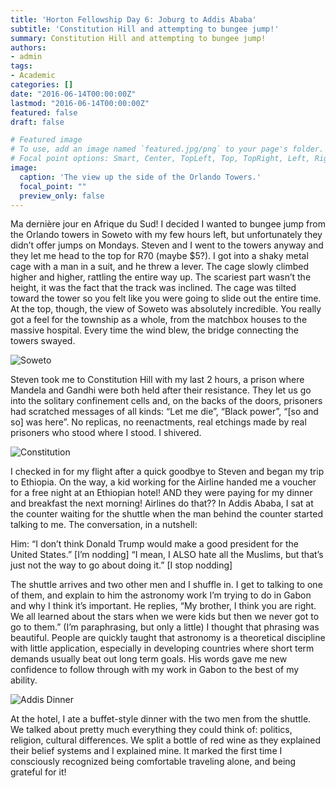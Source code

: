```yaml
---
title: 'Horton Fellowship Day 6: Joburg to Addis Ababa'
subtitle: 'Constitution Hill and attempting to bungee jump!'
summary: Constitution Hill and attempting to bungee jump!
authors:
- admin
tags:
- Academic
categories: []
date: "2016-06-14T00:00:00Z"
lastmod: "2016-06-14T00:00:00Z"
featured: false
draft: false

# Featured image
# To use, add an image named `featured.jpg/png` to your page's folder.
# Focal point options: Smart, Center, TopLeft, Top, TopRight, Left, Right, BottomLeft, Bottom, BottomRight
image:
  caption: 'The view up the side of the Orlando Towers.'
  focal_point: ""
  preview_only: false
---
```


Ma dernière jour en Afrique du Sud! I decided I wanted to bungee jump from the Orlando towers in Soweto with my few hours left, but unfortunately they didn’t offer jumps on Mondays. Steven and I went to the towers anyway and they let me head to the top for R70 (maybe $5?). I got into a shaky metal cage with a man in a suit, and he threw a lever. The cage slowly climbed higher and higher, rattling the entire way up. The scariest part wasn’t the height, it was the fact that the track was inclined. The cage was tilted toward the tower so you felt like you were going to slide out the entire time. At the top, though, the view of Soweto was absolutely incredible. You really got a feel for the township as a whole, from the matchbox houses to the massive hospital. Every time the wind blew, the bridge connecting the towers swayed.

![Soweto](/img/P6060054.JPG)

Steven took me to Constitution Hill with my last 2 hours, a prison where Mandela and Gandhi were both held after their resistance. They let us go into the solitary confinement cells and, on the backs of the doors, prisoners had scratched messages of all kinds: “Let me die”, “Black power”, “[so and so] was here”. No replicas, no reenactments, real etchings made by real prisoners who stood where I stood. I shivered.

![Constitution](/img/P6060094.JPG)


I checked in for my flight after a quick goodbye to Steven and began my trip to Ethiopia. On the way, a kid working for the Airline handed me a voucher for a free night at an Ethiopian hotel! AND they were paying for my dinner and breakfast the next morning! Airlines do that??
In Addis Ababa, I sat at the counter waiting for the shuttle when the man behind the counter started talking to me. The conversation, in a nutshell:

Him: “I don’t think Donald Trump would make a good president for the United States.” [I’m nodding] “I mean, I ALSO hate all the Muslims, but that’s just not the way to go about doing it.” [I stop nodding]

The shuttle arrives and two other men and I shuffle in. I get to talking to one of them, and explain to him the astronomy work I’m trying to do in Gabon and why I think it’s important. He replies, “My brother, I think you are right. We all learned about the stars when we were kids but then we never got to go to them.” (I’m paraphrasing, but only a little) I thought that phrasing was beautiful. People are quickly taught that astronomy is a theoretical discipline with little application, especially in developing countries where short term demands usually beat out long term goals. His words gave me new confidence to follow through with my work in Gabon to the best of my ability.

![Addis Dinner](/img/P6060160.JPG)


At the hotel, I ate a buffet-style dinner with the two men from the shuttle. We talked about pretty much everything they could think of: politics, religion, cultural differences. We split a bottle of red wine as they explained their belief systems and I explained mine. It marked the first time I consciously recognized being comfortable traveling alone, and being grateful for it! 

